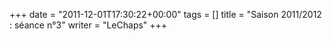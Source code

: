 +++
date = "2011-12-01T17:30:22+00:00"
tags = []
title = "Saison 2011/2012 : séance n°3"
writer = "LeChaps"
+++